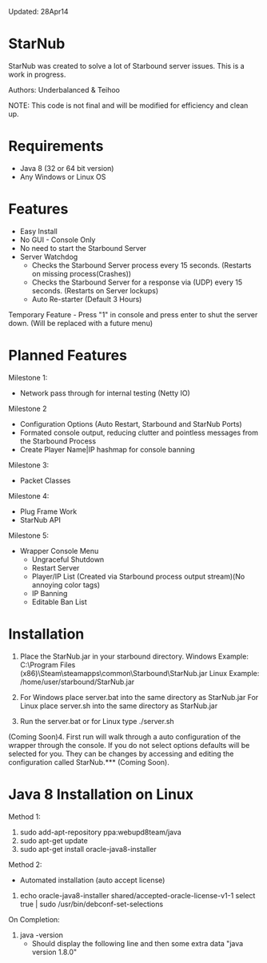 Updated: 28Apr14

StarNub
=======
StarNub was created to solve a lot of Starbound server issues. This is a work in progress.

Authors: Underbalanced & Teihoo

NOTE: This code is not final and will be modified for efficiency and clean up.

Requirements
============
- Java 8 (32 or 64 bit version)
- Any Windows or Linux OS

Features
========
- Easy Install
- No GUI - Console Only
- No need to start the Starbound Server
- Server Watchdog
	- Checks the Starbound Server process every 15 seconds. (Restarts on missing process(Crashes))
	- Checks the Starbound Server for a response via (UDP) every 15 seconds. (Restarts on Server lockups)
	- Auto Re-starter (Default 3 Hours)

Temporary Feature
	- Press "1" in console and press enter to shut the server down. (Will be replaced with a future menu)
	
Planned Features
================
Milestone 1:
- Network pass through for internal testing (Netty IO)

Milestone 2
- Configuration Options (Auto Restart, Starbound and StarNub Ports)
- Formated console output, reducing clutter and pointless messages from the Starbound Process
- Create Player Name|IP hashmap for console banning	
	
Milestone 3:
- Packet Classes
	
Milestone 4:
- Plug Frame Work
- StarNub API
	
Milestone 5:
- Wrapper Console Menu
	- Ungraceful Shutdown
	- Restart Server
	- Player/IP List (Created via Starbound process output stream)(No annoying color tags)
	- IP Banning
	- Editable Ban List

Installation
============
1. Place the StarNub.jar in your starbound directory.
		Windows Example: C:\Program Files (x86)\Steam\steamapps\common\Starbound\StarNub.jar
		Linux Example: /home/user/starbound/StarNub.jar
		
2. For Windows place server.bat into the same directory as StarNub.jar
   For Linux place server.sh into the same directory as StarNub.jar
 
3. Run the server.bat or for Linux type ./server.sh

(Coming Soon)4. First run will walk through a auto configuration of the wrapper through the console. If you do not select options 
	defaults will be selected for you. They can be changes by accessing and editing the configuration called
	StarNub.*** (Coming Soon).
	
Java 8 Installation on Linux
============================
Method 1:

1. sudo add-apt-repository ppa:webupd8team/java
2. sudo apt-get update
3. sudo apt-get install oracle-java8-installer

Method 2:

- Automated installation (auto accept license)
1. echo oracle-java8-installer shared/accepted-oracle-license-v1-1 select true | sudo /usr/bin/debconf-set-selections

On Completion: 

1. java -version
	- Should display the following line and then some extra data "java version 1.8.0"
